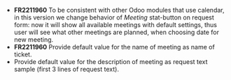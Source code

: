 - **FR2211960** To be consistent with other Odoo modules that use calendar,
  in this version we change behavior of *Meeting* stat-button on request form:
  now it will show all available meetings with default settings, thus user
  will see what other meetings are planned, when choosing date for new meeting.
- **FR2211960** Provide default value for the name of meeting as name of ticket.
- Provide default value for the description of meeting as request text sample (first 3 lines of request text).
